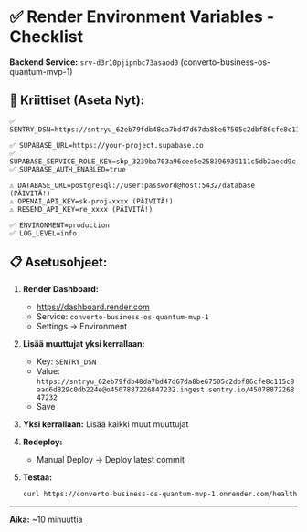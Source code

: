 # ✅ Render Environment Variables - Checklist

**Backend Service:** `srv-d3r10pjipnbc73asaod0` (converto-business-os-quantum-mvp-1)

## 🔴 **Kriittiset (Aseta Nyt):**

```
✅ SENTRY_DSN=https://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@o4507887226847232.ingest.sentry.io/4507887226847232

✅ SUPABASE_URL=https://your-project.supabase.co
✅ SUPABASE_SERVICE_ROLE_KEY=sbp_3239ba703a96cee5e258396939111c5db2aecd9c
✅ SUPABASE_AUTH_ENABLED=true

⚠️ DATABASE_URL=postgresql://user:password@host:5432/database (PÄIVITÄ!)
⚠️ OPENAI_API_KEY=sk-proj-xxxx (PÄIVITÄ!)
⚠️ RESEND_API_KEY=re_xxxx (PÄIVITÄ!)

✅ ENVIRONMENT=production
✅ LOG_LEVEL=info
```

## 📋 **Asetusohjeet:**

1. **Render Dashboard:**
   - https://dashboard.render.com
   - Service: `converto-business-os-quantum-mvp-1`
   - Settings → Environment

2. **Lisää muuttujat yksi kerrallaan:**
   - Key: `SENTRY_DSN`
   - Value: `https://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@o4507887226847232.ingest.sentry.io/4507887226847232`
   - Save

3. **Yksi kerrallaan:** Lisää kaikki muut muuttujat

4. **Redeploy:**
   - Manual Deploy → Deploy latest commit

5. **Testaa:**
   ```bash
   curl https://converto-business-os-quantum-mvp-1.onrender.com/health
   ```

---

**Aika:** ~10 minuuttia

